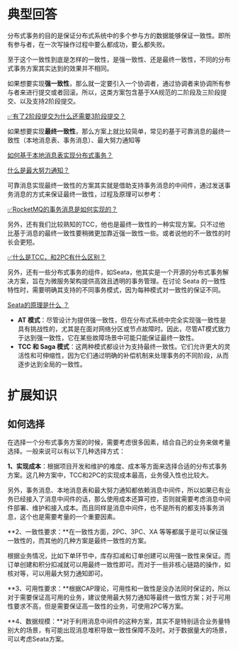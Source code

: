 # 典型回答
分布式事务的目的是保证分布式系统中的多个参与方的数据能够保证一致性。即所有参与者，在一次写操作过程中要么都成功，要么都失败。



至于这个一致性到底是怎样的一致性，是强一致性、还是最终一致性，不同的分布式事务方案其实达到的效果并不相同。



如果想要实现**强一致性**，那么就一定要引入一个协调者，通过协调者来协调所有参与者来进行提交或者回滚。所以，这类方案包含基于XA规范的二阶段及三阶段提交、以及支持2阶段提交。



[✅有了2阶段提交为什么还需要3阶段提交？](https://www.yuque.com/hollis666/qyhor6/du7xnm)



如果想要实现**最终一致性**，那么方案上就比较简单，常见的基于可靠消息的最终一致性（本地消息表、事务消息）、最大努力通知等



[如何基于本地消息表实现分布式事务？](https://www.yuque.com/hollis666/qyhor6/xm675quxo1bc5qm8)



[什么是最大努力通知？](https://www.yuque.com/hollis666/qyhor6/akhq6shbaqc61s5n)



可靠消息实现最终一致性的方案其实就是借助支持事务消息的中间件，通过发送事务消息的方式来保证最终一致性，过程及原理可以参考：



[✅RocketMQ的事务消息是如何实现的？](https://www.yuque.com/hollis666/qyhor6/abxh7z)



另外，还有我们比较熟知的TCC，他也是最终一致性的一种实现方案。只不过他比基于消息的最终一致性要稍微更加靠近强一致性一些。或者说他的不一致性的时长会更短。



[✅什么是TCC，和2PC有什么区别？](https://www.yuque.com/hollis666/qyhor6/xhvbak3ouy6xqiml)



另外，还有一些分布式事务的组件，如Seata，他其实是一个开源的分布式事务解决方案，旨在为微服务架构提供高效且透明的事务管理。在讨论 Seata 的一致性特性时，需要明确其支持的不同事务模式，因为每种模式对一致性的保证不同。



[Seata的原理是什么 ？](https://www.yuque.com/hollis666/qyhor6/qro9fl9lsiinx1tu)



+ **AT 模式**：尽管设计为提供强一致性，但在分布式系统中完全实现强一致性是具有挑战性的，尤其是在面对网络分区或节点故障时。因此，尽管AT模式致力于达到强一致性，它在某些故障场景中可能只能保证最终一致性。
+ **TCC 和 Saga 模式**：这两种模式都设计为支持最终一致性。它们允许更大的灵活性和可伸缩性，因为它们通过明确的补偿机制来处理事务的不同阶段，从而逐步达到全局的一致性。



# 扩展知识


## 如何选择


在选择一个分布式事务方案的时候，需要考虑很多因素，结合自己的业务来做考量选择。一般来说可以有以下几种选择方式：



**1、实现成本**：根据项目开发和维护的难度、成本等方面来选择合适的分布式事务方案。这几种方案中，TCC和2PC的实现成本最高，业务侵入性也比较大。



另外，事务消息、本地消息表和最大努力通知都依赖消息中间件，所以如果已有业务已经接入了消息中间件的话，那么使用成本还算可控，否则就需要考虑消息中间件部署、维护和接入成本。而且同样是消息中间件，也不是所有的都支持事务消息，这个也是需要考量的一个重要因素。



**2、一致性要求：**在一致性方面，2PC、3PC、XA 等等都属于是可以保证强一致性的，而其他的几种方案是最终一致性的方案。



根据业务情况，比如下单环节中，库存扣减和订单创建可以用强一致性来保证。而订单创建和积分扣减就可以用最终一致性即可。而对于一些非核心链路的操作，如核对等，可以用最大努力通知即可。



**3、可用性要求：**根据CAP理论，可用性和一致性是没办法同时保证的，所以对于需要保证高可用的业务，建议使用最大努力通知等最终一致性方案；对于可用性要求不高，但是需要保证高一致性的业务，可使用2PC等方案。



**4、数据规模：**对于利用消息中间件的这种方案，其实不是特别适合业务量特别大的场景，有可能出现消息堆积导致一致性保障不及时。对于数据量大的场景，可以考虑Seata方案。


